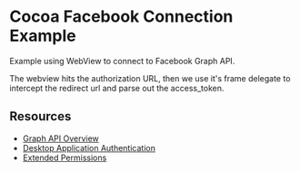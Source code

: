 # Cocoa Facebook Connection Example

Example using WebView to connect to Facebook Graph API.

The webview hits the authorization URL, then we use it's frame delegate to
intercept the redirect url and parse out the access_token.

## Resources

* [Graph API Overview](http://developers.facebook.com/docs/api)
* [Desktop Application Authentication](http://developers.facebook.com/docs/authentication/desktop)
* [Extended Permissions](http://developers.facebook.com/docs/authentication/permissions)
